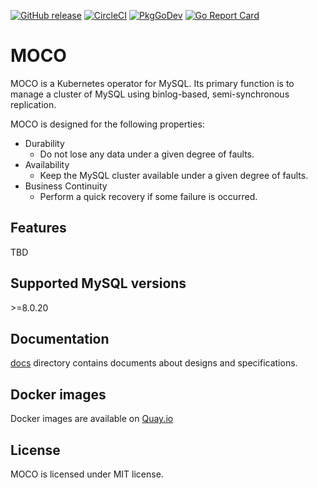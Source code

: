 [![GitHub release](https://img.shields.io/github/release/cybozu-go/moco.svg?maxAge=60)][releases]
[![CircleCI](https://circleci.com/gh/cybozu-go/moco.svg?style=svg)](https://circleci.com/gh/cybozu-go/moco)
[![PkgGoDev](https://pkg.go.dev/badge/github.com/cybozu-go/moco)](https://pkg.go.dev/github.com/cybozu-go/moco)
[![Go Report Card](https://goreportcard.com/badge/github.com/cybozu-go/moco)](https://goreportcard.com/report/github.com/cybozu-go/moco)

# MOCO

MOCO is a Kubernetes operator for MySQL.
Its primary function is to manage a cluster of MySQL using binlog-based, semi-synchronous replication.

MOCO is designed for the following properties:

- Durability
  - Do not lose any data under a given degree of faults.
- Availability
  - Keep the MySQL cluster available under a given degree of faults.
- Business Continuity
  - Perform a quick recovery if some failure is occurred.

## Features

TBD

## Supported MySQL versions

\>=8.0.20

## Documentation

[docs](docs/) directory contains documents about designs and specifications.

## Docker images

Docker images are available on [Quay.io](https://quay.io/repository/cybozu/moco)

## License

MOCO is licensed under MIT license.

[releases]: https://github.com/cybozu-go/moco/releases
[godoc]: https://godoc.org/github.com/cybozu-go/moco
